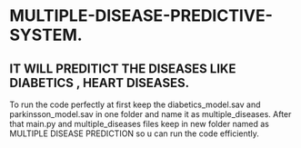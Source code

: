 # MULTIPLE-DISEASE-PREDICTIVE-SYSTEM.
IT WILL PREDITICT THE DISEASES LIKE DIABETICS , HEART DISEASES.
-------------------------------------------------------------------------------------------------------------------------------------------------------------------------------------------------------------------------
To run the code perfectly at first keep the diabetics_model.sav and parkinsson_model.sav in one folder and name it as multiple_diseases.
After that main.py and multiple_diseases files keep in new folder named as MULTIPLE DISEASE PREDICTION
so u can run the code efficiently.
